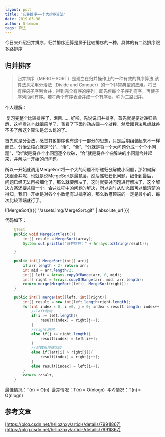 ```yaml
---
layout: post
title: '归并排序——十大排序算法'
date: 2019-03-30
author: S-Lemon
tags: 算法
---
```


今日来介绍归并排序，归并排序还算是属于比较排序的一种，具体的有二路排序跟多路排序

## 归并排序

> 归并排序（MERGE-SORT）是建立在归并操作上的一种有效的排序算法,该算法是采用分治法（Divide and Conquer）的一个非常典型的应用。将已有序的子序列合并，得到完全有序的序列；即先使每个子序列有序，再使子序列段间有序。若将两个有序表合并成一个有序表，称为二路归并。 

个人理解：

​	复习完整个比较排序了，泪目…… 好啦，先说说归并排序，首先就是要对递归熟悉，这样看这个就很简单了，我看了下面的动态图一个过程，然后跟算法思想就差不多了解这个算法是怎么跑的了。

​	首先就是分治法，感觉其他排序也有这个一部分的思想，只是后期组装起来不一样而已。分治法核心就是“分”、“治”、“合”。“分就是将一个大问题分成一个个小问题”，“治”就是将各个小问题逐个攻破，“合”就是将各个被解决的小问题合并起来，并解决一开始的母问题。

​	所以一开始就调用MergeSort将一个大的问题不断递归分解成小问题，那如何解决跟合并呢，也就是说MergeSort是最顶层，然后递归细化问题，细化到最后，问题已经无法再被细化了，那么就要解决了，这时就要对问题进行解决了，这个解决方案还要兼顾一个，合并过程中的问题的解决，所以这时从动态图可以很清楚的得知，我们一开始是对各个小数组有过排序的，那么数组顶端的一定是最小的，每次比较顶端就行了。

![MergeSort]({{ "/assets/img/MergeSort.gif" | absolute_url }})



代码如下：

```java
    @Test
    public void MergeSortTest(){
        int[] result = MergeSort(array);
        System.out.println("归并排序：" + Arrays.toString(result));

    }

    public int[] MergeSort(int[] arr){
        if(arr.length < 2) return arr;
        int mid = arr.length/2;
        int[] left = Arrays.copyOfRange(arr, 0, mid);
        int[] right = Arrays.copyOfRange(arr, mid, arr.length);
        return merge(MergeSort(left), MergeSort(right));
    }

    public int[] merge(int[]left, int[]right){
        int[] result = new int[left.length+right.length];
        for(int index = 0, i =0, j = 0; index < result.length; index++){
            //left跑完
            if(i >= left.length){
                result[index] = right[j++];
            }
            //right跑完
            else if(j >= right.length){
                result[index] = left[i++];
            }
            //对数组顶端比较
            else if(left[i] > right[j]){
                result[index] = right[j++];
            }
            else result[index] = left[i++];
        }
        return result;
    }
```

最佳情况：T(n) = O(n)  最差情况：T(n) = O(nlogn)  平均情况：T(n) = O(nlogn) 



## 参考文章

[https://blog.csdn.net/hellozhxy/article/details/79911867](https://blog.csdn.net/hellozhxy/article/details/79911867)







